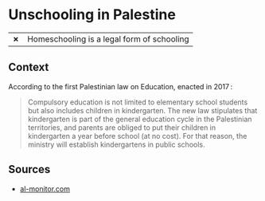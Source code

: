 # Unschooling in Palestine
| | |
|-|-|
| __✗__ | Homeschooling is a legal form of schooling |

## Context

According to the first Palestinian law on Education, enacted in 2017 :

> Compulsory education is not limited to elementary school students but also includes children in kindergarten. The new law stipulates that kindergarten is part of the general education cycle in the Palestinian territories, and parents are obliged to put their children in kindergarten a year before school (at no cost). For that reason, the ministry will establish kindergartens in public schools.

## Sources

* [al-monitor.com](https://www.al-monitor.com/originals/2017/04/palestine-education-ministry-law-schools.html)
